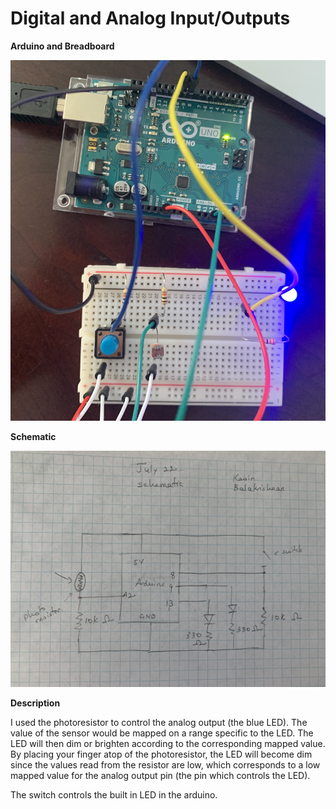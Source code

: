 # Digital and Analog Input/Outputs

**Arduino and Breadboard**

![](july22.jpg)

**Schematic**

![](july22schematic.jpg)

**Description**

I used the photoresistor to control the analog output (the blue LED). The value of the sensor would be mapped on a range specific to the LED. The LED will then dim or brighten according to the corresponding mapped value. By placing your finger atop of the photoresistor, the LED will become dim since the values read from the resistor are low, which corresponds to a low mapped value for the analog output pin (the pin which controls the LED).

The switch controls the built in LED in the arduino. 
